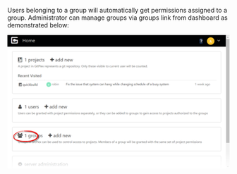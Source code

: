 Users belonging to a group will automatically get permissions assigned to a group. Administrator can manage groups via groups link from dashboard as demonstrated below:

![group-management.png](images/group-management.png)
